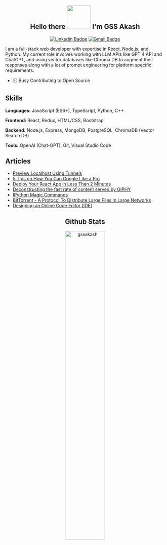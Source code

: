 <div align="center">

## Hello there <img src="https://i.gifer.com/origin/c1/c188f43bb256061a4f624592528e09ea_w200.webp" width="75px" > I'm GSS Akash

[![Linkedin Badge](https://img.shields.io/badge/-gssakash-blue?style=flat-square&logo=Linkedin&logoColor=white&link=https://www.linkedin.com/in/gssakash/)](https://www.linkedin.com/in/gssakash/) [![Gmail Badge](https://img.shields.io/badge/-gssakash@gmail.com-c14438?style=flat-square&logo=Gmail&logoColor=white&link=mailto:gssakash@gmail.com)](mailto:gssakash@gmail.com)

</div>

<div align="left">

I am a full-stack web developer with expertise in React, Node.js, and Python. My current role involves working with LLM APIs like GPT 4 API and ChatGPT, and using vector databases like Chroma DB to augment their responses along with a lot of prompt engineering for platform specific requirements.

</div>

- 🕘 Busy Contributing to Open Source

## Skills

**Languages:** JavaScript (ES6+), TypeScript, Python, C++

**Frontend:** React, Redux, HTML/CSS, Bootstrap  

**Backend:** Node.js, Express, MongoDB, PostgreSQL, ChromaDB (Vector Search DB)

**Tools:** OpenAI (Chat-GPT), Git, Visual Studio Code

## Articles  

- [Preview Localhost Using Tunnels](https://gssakash.hashnode.dev/preview-localhost-using-tunnels)
- [5 Tips on How You Can Google Like a Pro](https://gssakash.hashnode.dev/5-tips-on-how-you-can-google-like-a-pro) 
- [Deploy Your React App in Less Than 2 Minutes](https://gssakash.hashnode.dev/deploy-your-react-app-in-less-than-2-minutes)
- [Deconstructing the fast rate of content served by GIPHY](https://gssakash.hashnode.dev/deconstructing-the-fast-rate-of-content-served-by-giphy)
- [IPython Magic Commands](https://gssakash.hashnode.dev/ipython-magic-commands)
- [BitTorrent - A Protocol To Distribute Large Files In Large Networks](https://gssakash.hashnode.dev/bittorrent-a-protocol-to-distribute-large-files-in-large-networks)
- [Designing an Online Code Editor (IDE)](https://gssakash.hashnode.dev/designing-an-online-code-editor-ide)

<div align="center">

## Github Stats  

<img src="https://github-readme-stats.vercel.app/api?username=gssakash&theme=radical&show_icons=true" alt="gssakash" width="50%"/>

</div>
